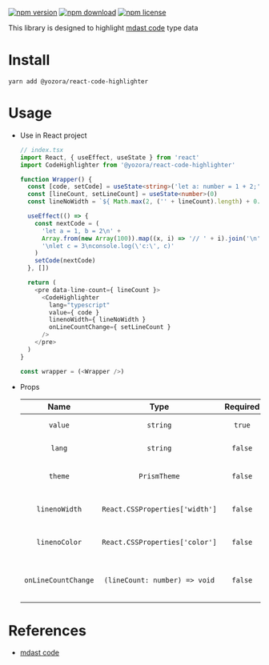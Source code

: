 [![npm version](https://img.shields.io/npm/v/@yozora/react-code-highlighter.svg)](https://www.npmjs.com/package/@yozora/react-code-highlighter)
[![npm download](https://img.shields.io/npm/dm/@yozora/react-code-highlighter.svg)](https://www.npmjs.com/package/@yozora/react-code-highlighter)
[![npm license](https://img.shields.io/npm/l/@yozora/react-code-highlighter.svg)](https://www.npmjs.com/package/@yozora/react-code-highlighter)


This library is designed to highlight [mdast code][] type data


# Install

  ```shell
  yarn add @yozora/react-code-highlighter
  ```

# Usage
  * Use in React project

    ```typescript
    // index.tsx
    import React, { useEffect, useState } from 'react'
    import CodeHighlighter from '@yozora/react-code-highlighter'

    function Wrapper() {
      const [code, setCode] = useState<string>('let a: number = 1 + 2;')
      const [lineCount, setLineCount] = useState<number>(0)
      const lineNoWidth = `${ Math.max(2, ('' + lineCount).length) + 0.5 }em`

      useEffect(() => {
        const nextCode = (
          'let a = 1, b = 2\n' +
          Array.from(new Array(100)).map((x, i) => '// ' + i).join('\n') +
          '\nlet c = 3\nconsole.log(\'c:\', c)'
        )
        setCode(nextCode)
      }, [])

      return (
        <pre data-line-count={ lineCount }>
          <CodeHighlighter
            lang="typescript"
            value={ code }
            linenoWidth={ lineNoWidth }
            onLineCountChange={ setLineCount }
          />
        </pre>
      )
    }

    const wrapper = (<Wrapper />)
    ```

  * Props

     Name                 | Type                           | Required  | Default    | Description
    :--------------------:|:------------------------------:|:---------:|:----------:|:-------------
     `value`              | `string`                       | `true`    | -          | Code content
     `lang`               | `string`                       | `false`   | -          | Code language
     `theme`              | `PrismTheme`                   | `false`   | vsDark     | Code highlight theme
     `linenoWidth`        | `React.CSSProperties['width']` | `false`   | `0`        | Code line number width
     `linenoColor`        | `React.CSSProperties['color']` | `false`   | `#858585`  | Code line number color
     `onLineCountChange`  | `(lineCount: number) => void`  | `false`   | -          | Callback of Code line count changing


# References

  - [mdast code][]


[mdast code]: https://github.com/syntax-tree/mdast#code

